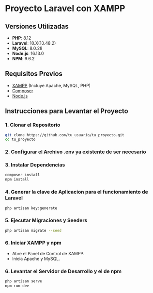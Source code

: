 # Proyecto Laravel con XAMPP

## Versiones Utilizadas

- **PHP**: 8.12
- **Laravel**: 10.X(10.48.2)
- **MySQL**: 8.0.28
- **Node.js**: 16.13.0
- **NPM**: 9.6.2

## Requisitos Previos

- [XAMPP](https://www.apachefriends.org/index.html) (Incluye Apache, MySQL, PHP)
- [Composer](https://getcomposer.org/)
- [Node.js](https://nodejs.org/)

## Instrucciones para Levantar el Proyecto

### 1. Clonar el Repositorio

```bash
git clone https://github.com/tu_usuario/tu_proyecto.git
cd tu_proyecto
```

### 2. Configurar el Archivo .env ya existente de ser necesario 

### 3. Instalar Dependencias
```bash
composer install
npm install
```

### 4. Generar la clave de Aplicacion para el funcionamiento de Laravel
```bash
php artisan key:generate
```

### 5. Ejecutar Migraciones y Seeders
```bash
php artisan migrate --seed
```
### 6. Iniciar XAMPP y npm
- Abre el Panel de Control de XAMPP.
- Inicia Apache y MySQL.

### 6. Levantar el Servidor de Desarrollo y el de npm

```bash
php artisan serve
npm run dev
```

